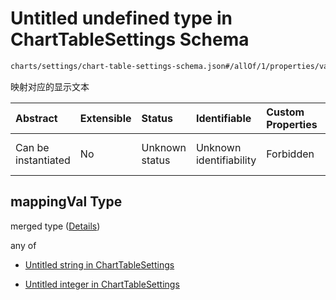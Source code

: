 # Untitled undefined type in ChartTableSettings Schema

```txt
charts/settings/chart-table-settings-schema.json#/allOf/1/properties/valMappings/items/properties/mappingVal
```

映射对应的显示文本

| Abstract            | Extensible | Status         | Identifiable            | Custom Properties | Additional Properties | Access Restrictions | Defined In                                                                                                           |
| :------------------ | :--------- | :------------- | :---------------------- | :---------------- | :-------------------- | :------------------ | :------------------------------------------------------------------------------------------------------------------- |
| Can be instantiated | No         | Unknown status | Unknown identifiability | Forbidden         | Allowed               | none                | [chart-table-settings-schema.json\*](../out/charts/settings/chart-table-settings-schema.json "open original schema") |

## mappingVal Type

merged type ([Details](chart-table-settings-schema-allof-1-properties-valmappings-items-properties-mappingval.md))

any of

* [Untitled string in ChartTableSettings](chart-table-settings-schema-allof-1-properties-valmappings-items-properties-mappingval-anyof-0.md "check type definition")

* [Untitled integer in ChartTableSettings](chart-table-settings-schema-allof-1-properties-valmappings-items-properties-mappingval-anyof-1.md "check type definition")
